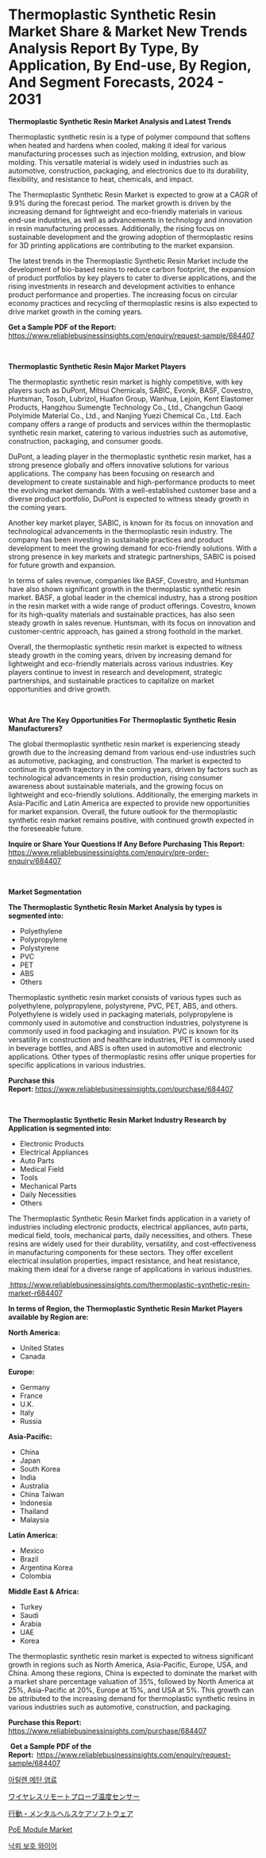 <p><h1>Thermoplastic Synthetic Resin Market Share & Market New Trends Analysis Report By Type, By Application, By End-use, By Region, And Segment Forecasts, 2024 - 2031</h1></p><p><strong>Thermoplastic Synthetic Resin Market Analysis and Latest Trends</strong></p>
<p><p>Thermoplastic synthetic resin is a type of polymer compound that softens when heated and hardens when cooled, making it ideal for various manufacturing processes such as injection molding, extrusion, and blow molding. This versatile material is widely used in industries such as automotive, construction, packaging, and electronics due to its durability, flexibility, and resistance to heat, chemicals, and impact.</p><p>The Thermoplastic Synthetic Resin Market is expected to grow at a CAGR of 9.9% during the forecast period. The market growth is driven by the increasing demand for lightweight and eco-friendly materials in various end-use industries, as well as advancements in technology and innovation in resin manufacturing processes. Additionally, the rising focus on sustainable development and the growing adoption of thermoplastic resins for 3D printing applications are contributing to the market expansion.</p><p>The latest trends in the Thermoplastic Synthetic Resin Market include the development of bio-based resins to reduce carbon footprint, the expansion of product portfolios by key players to cater to diverse applications, and the rising investments in research and development activities to enhance product performance and properties. The increasing focus on circular economy practices and recycling of thermoplastic resins is also expected to drive market growth in the coming years.</p></p>
<p><strong>Get a Sample PDF of the Report:&nbsp;</strong> <a href="https://www.reliablebusinessinsights.com/enquiry/request-sample/684407">https://www.reliablebusinessinsights.com/enquiry/request-sample/684407</a></p>
<p>&nbsp;</p>
<p><strong>Thermoplastic Synthetic Resin Major Market Players</strong></p>
<p><p>The thermoplastic synthetic resin market is highly competitive, with key players such as DuPont, Mitsui Chemicals, SABIC, Evonik, BASF, Covestro, Huntsman, Tosoh, Lubrizol, Huafon Group, Wanhua, Lejoin, Kent Elastomer Products, Hangzhou Sumengte Technology Co., Ltd., Changchun Gaoqi Polyimide Material Co., Ltd., and Nanjing Yuezi Chemical Co., Ltd. Each company offers a range of products and services within the thermoplastic synthetic resin market, catering to various industries such as automotive, construction, packaging, and consumer goods.</p><p>DuPont, a leading player in the thermoplastic synthetic resin market, has a strong presence globally and offers innovative solutions for various applications. The company has been focusing on research and development to create sustainable and high-performance products to meet the evolving market demands. With a well-established customer base and a diverse product portfolio, DuPont is expected to witness steady growth in the coming years.</p><p>Another key market player, SABIC, is known for its focus on innovation and technological advancements in the thermoplastic resin industry. The company has been investing in sustainable practices and product development to meet the growing demand for eco-friendly solutions. With a strong presence in key markets and strategic partnerships, SABIC is poised for future growth and expansion.</p><p>In terms of sales revenue, companies like BASF, Covestro, and Huntsman have also shown significant growth in the thermoplastic synthetic resin market. BASF, a global leader in the chemical industry, has a strong position in the resin market with a wide range of product offerings. Covestro, known for its high-quality materials and sustainable practices, has also seen steady growth in sales revenue. Huntsman, with its focus on innovation and customer-centric approach, has gained a strong foothold in the market.</p><p>Overall, the thermoplastic synthetic resin market is expected to witness steady growth in the coming years, driven by increasing demand for lightweight and eco-friendly materials across various industries. Key players continue to invest in research and development, strategic partnerships, and sustainable practices to capitalize on market opportunities and drive growth.</p></p>
<p>&nbsp;</p>
<p><strong>What Are The Key Opportunities For Thermoplastic Synthetic Resin Manufacturers?</strong></p>
<p><p>The global thermoplastic synthetic resin market is experiencing steady growth due to the increasing demand from various end-use industries such as automotive, packaging, and construction. The market is expected to continue its growth trajectory in the coming years, driven by factors such as technological advancements in resin production, rising consumer awareness about sustainable materials, and the growing focus on lightweight and eco-friendly solutions. Additionally, the emerging markets in Asia-Pacific and Latin America are expected to provide new opportunities for market expansion. Overall, the future outlook for the thermoplastic synthetic resin market remains positive, with continued growth expected in the foreseeable future.</p></p>
<p><strong>Inquire or Share Your Questions If Any Before Purchasing This Report:</strong> <a href="https://www.reliablebusinessinsights.com/enquiry/pre-order-enquiry/684407">https://www.reliablebusinessinsights.com/enquiry/pre-order-enquiry/684407</a></p>
<p>&nbsp;</p>
<p><strong>Market Segmentation</strong></p>
<p><strong>The Thermoplastic Synthetic Resin Market Analysis by types is segmented into:</strong></p>
<p><ul><li>Polyethylene</li><li>Polypropylene</li><li>Polystyrene</li><li>PVC</li><li>PET</li><li>ABS</li><li>Others</li></ul></p>
<p><p>Thermoplastic synthetic resin market consists of various types such as polyethylene, polypropylene, polystyrene, PVC, PET, ABS, and others. Polyethylene is widely used in packaging materials, polypropylene is commonly used in automotive and construction industries, polystyrene is commonly used in food packaging and insulation. PVC is known for its versatility in construction and healthcare industries, PET is commonly used in beverage bottles, and ABS is often used in automotive and electronic applications. Other types of thermoplastic resins offer unique properties for specific applications in various industries.</p></p>
<p><strong>Purchase this Report:&nbsp;</strong><a href="https://www.reliablebusinessinsights.com/purchase/684407">https://www.reliablebusinessinsights.com/purchase/684407</a></p>
<p>&nbsp;</p>
<p><strong>The Thermoplastic Synthetic Resin Market Industry Research by Application is segmented into:</strong></p>
<p><ul><li>Electronic Products</li><li>Electrical Appliances</li><li>Auto Parts</li><li>Medical Field</li><li>Tools</li><li>Mechanical Parts</li><li>Daily Necessities</li><li>Others</li></ul></p>
<p><p>The Thermoplastic Synthetic Resin Market finds application in a variety of industries including electronic products, electrical appliances, auto parts, medical field, tools, mechanical parts, daily necessities, and others. These resins are widely used for their durability, versatility, and cost-effectiveness in manufacturing components for these sectors. They offer excellent electrical insulation properties, impact resistance, and heat resistance, making them ideal for a diverse range of applications in various industries.</p></p>
<p><a href="https://www.reliablebusinessinsights.com/thermoplastic-synthetic-resin-market-r684407">&nbsp;https://www.reliablebusinessinsights.com/thermoplastic-synthetic-resin-market-r684407</a></p>
<p><strong>In terms of Region, the Thermoplastic Synthetic Resin Market Players available by Region are:</strong></p>
<p>
    <p> <strong> North America: </strong>
        <ul>
            <li>United States</li>
            <li>Canada</li>
        </ul>
        </p> 
    <p> <strong> Europe: </strong>
        <ul>
            <li>Germany</li>
            <li>France</li>
            <li>U.K.</li>
            <li>Italy</li>
            <li>Russia</li>
        </ul>
        </p> 
    <p> <strong> Asia-Pacific: </strong>
        <ul>
            <li>China</li>
            <li>Japan</li>
            <li>South Korea</li>
            <li>India</li>
            <li>Australia</li>
            <li>China Taiwan</li>
            <li>Indonesia</li>
            <li>Thailand</li>
            <li>Malaysia</li>
        </ul>
        </p> 
    <p> <strong> Latin America: </strong>
        <ul>
            <li>Mexico</li>
            <li>Brazil</li>
            <li>Argentina Korea</li>
            <li>Colombia</li>
        </ul>
        </p> 
    <p> <strong> Middle East & Africa: </strong>
        <ul>
            <li>Turkey</li>
            <li>Saudi</li>
            <li>Arabia</li>
            <li>UAE</li>
            <li>Korea</li>
        </ul>
    </p>
    </p>
<p><p>The thermoplastic synthetic resin market is expected to witness significant growth in regions such as North America, Asia-Pacific, Europe, USA, and China. Among these regions, China is expected to dominate the market with a market share percentage valuation of 35%, followed by North America at 25%, Asia-Pacific at 20%, Europe at 15%, and USA at 5%. This growth can be attributed to the increasing demand for thermoplastic synthetic resins in various industries such as automotive, construction, and packaging.</p></p>
<p><strong>Purchase this Report: </strong><a href="https://www.reliablebusinessinsights.com/purchase/684407">https://www.reliablebusinessinsights.com/purchase/684407</a></p>
<p>&nbsp;<strong>Get a Sample PDF of the Report:&nbsp;&nbsp;</strong><a href="https://www.reliablebusinessinsights.com/enquiry/request-sample/684407">https://www.reliablebusinessinsights.com/enquiry/request-sample/684407</a></p>
<p><strong></strong></p>
<p><p><a href="https://medium.com/@glovannamccray2013/%EA%B8%80%EB%A1%9C%EB%B2%8C-%EC%95%84%EB%A6%B4%EB%A0%8C-%EB%A9%94%ED%83%84-%EC%97%BC%EB%A3%8C-%EC%8B%9C%EC%9E%A5%EC%9D%98-%ED%8F%AC%EA%B4%84%EC%A0%81-%EB%B6%84%EC%84%9D-%EC%84%B1%EC%9E%A5-%EC%B6%94%EC%9D%B4-%EB%B0%8F-%EC%8B%9C%EC%9E%A5-%EC%98%88%EC%B8%A1-2024-2031-f5d4a8b3156d">아릴렌 메탄 염료</a></p><p><a href="https://medium.com/@lonnyguann/%E3%83%AF%E3%82%A4%E3%83%A4%E3%83%AC%E3%82%B9%E3%83%AA%E3%83%A2%E3%83%BC%E3%83%88%E3%83%97%E3%83%AD%E3%83%BC%E3%83%96%E6%B8%A9%E5%BA%A6%E3%82%BB%E3%83%B3%E3%82%B5%E3%83%BC%E3%81%AE%E5%B8%82%E5%A0%B4%E8%AA%BF%E6%9F%BB%E3%83%AC%E3%83%9D%E3%83%BC%E3%83%88%E3%81%AB%E3%81%AF-2024%E5%B9%B4%E3%81%8B%E3%82%892031%E5%B9%B4%E3%81%BE%E3%81%A7%E3%81%AE-%E3%81%AEcagr%E3%81%A7%E4%BA%88%E6%B8%AC%E3%81%95%E3%82%8C%E3%82%8B%E5%B8%82%E5%A0%B4%E8%A6%8F%E6%A8%A1-%E3%82%B7%E3%82%A7%E3%82%A2-%E6%88%90%E9%95%B7%E7%8E%87%E3%81%AB%E9%96%A2%E3%81%99%E3%82%8B%E5%88%86%E6%9E%90%E3%81%8C%E5%90%AB%E3%81%BE%E3%82%8C%E3%81%A6%E3%81%84%E3%81%BE%E3%81%99-16f477a395a3">ワイヤレスリモートプローブ温度センサー</a></p><p><a href="https://github.com/joaejkdzgyljvo6/Market-Research-Report-List-2/blob/main/9141809118351.md">行動・メンタルヘルスケアソフトウェア</a></p><p><a href="https://github.com/edytherolanlouisejk1miz0wig/Market-Research-Report-List-3/blob/main/poe-module-market.md">PoE Module Market</a></p><p><a href="https://medium.com/@cleocarroll2023/%EB%B2%88%EA%B0%9C-%EB%B0%A9%ED%98%B8%EC%84%A0-%EC%8B%9C%EC%9E%A5-%EA%B7%9C%EB%AA%A8-%EB%B0%8F-%EC%A0%90%EC%9C%A0%EC%9C%A8-%EB%B6%84%EC%84%9D-%EC%84%B1%EC%9E%A5-%EB%8F%99%ED%96%A5-%EB%B0%8F-%EC%98%88%EC%B8%A1-2024-2031-62fcccecf5a5">낙뢰 보호 와이어</a></p></p>